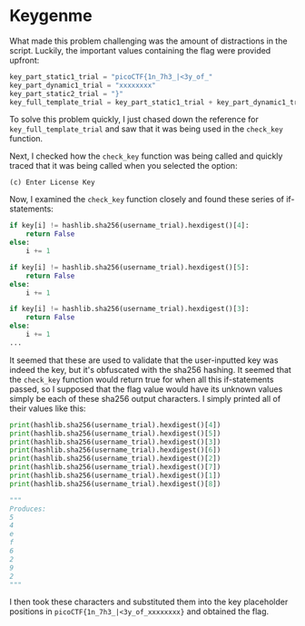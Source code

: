 # Keygenme

What made this problem challenging was the amount of distractions in the script.
Luckily, the important values containing the flag were provided upfront:

```python
key_part_static1_trial = "picoCTF{1n_7h3_|<3y_of_"
key_part_dynamic1_trial = "xxxxxxxx"
key_part_static2_trial = "}"
key_full_template_trial = key_part_static1_trial + key_part_dynamic1_trial + key_part_static2_trial
```

To solve this problem quickly, I just chased down the reference for
`key_full_template_trial` and saw that it was being used in the `check_key`
function.

Next, I checked how the `check_key` function was being called and quickly traced
that it was being called when you selected the option:

```
(c) Enter License Key
```

Now, I examined the `check_key` function closely and found these series
of if-statements:
```python
if key[i] != hashlib.sha256(username_trial).hexdigest()[4]:
    return False
else:
    i += 1

if key[i] != hashlib.sha256(username_trial).hexdigest()[5]:
    return False
else:
    i += 1

if key[i] != hashlib.sha256(username_trial).hexdigest()[3]:
    return False
else:
    i += 1
...
```

It seemed that these are used to validate that the user-inputted key was indeed
the key, but it's obfuscated with the sha256 hashing. It seemed that the
`check_key` function would return true for when all this if-statements passed,
so I supposed that the flag value would have its unknown values simply be each
of these sha256 output characters. I simply printed all of their values like
this:

```python
print(hashlib.sha256(username_trial).hexdigest()[4])
print(hashlib.sha256(username_trial).hexdigest()[5])
print(hashlib.sha256(username_trial).hexdigest()[3])
print(hashlib.sha256(username_trial).hexdigest()[6])
print(hashlib.sha256(username_trial).hexdigest()[2])
print(hashlib.sha256(username_trial).hexdigest()[7])
print(hashlib.sha256(username_trial).hexdigest()[1])
print(hashlib.sha256(username_trial).hexdigest()[8])

"""
Produces:
5
4
e
f
6
2
9
2
"""
```

I then took these characters and substituted them into the key placeholder
positions in `picoCTF{1n_7h3_|<3y_of_xxxxxxxx}` and obtained the flag.
